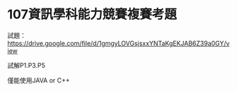 # 107資訊學科能力競賽複賽考題

試題：
https://drive.google.com/file/d/1gmgyLOVGsjsxxYNTaKgEKJAB6Z39a0GY/view

試解P1.P3.P5

僅能使用JAVA or C++

